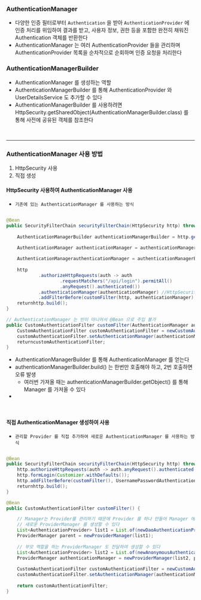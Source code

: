 
### AuthenticationManager 

- 다양한 인증 필터로부터 `Authentication` 을 받아 `AuthenticationProvider` 에 인증 처리를 위임하여 결과를 받고, 사용자 정보, 권한 등을 포함한 완전히 채워진 Authentication 객체를 반환한다
- AuthenticationManager 는 여러 AuthenticationProvider 들을 관리하며 AuthenticationProvider 목록을 순차적으로 순회하며 인증 요청을 처리한다


### AuthenticationManagerBuilder

- AuthenticationManager 를 생성하는 역할
- AuthenticationManagerBuilder 를 통해 AuthenticationProvider 와 UserDetailsService 도 추가할 수 있다
- AuthenticationManagerBuilder 를 사용하려면 HttpSecurity.getSharedObject(AuthenticationManagerBuilder.class) 를 통해 사전에 공유된 객체를 참조한다





<br>

-----------------------

### AuthenticationManager 사용 방법

1. HttpSecurity 사용
2. 직접 생성


#### HttpSecurity 사용하여 AuthenticationManager 사용 
 - `기존에 있는 AuthenticationManager 를 사용하는 방식`
```java

@Bean
public SecurityFilterChain securityFilterChain(HttpSecurity http) throws Exception {
    
    AuthenticationManagerBuilder authenticationManagerBuilder = http.getSharedObject(AuthenticationManagerBuilder.class);
    
    AuthenticationManager authenticationManager = authenticationManagerBuilder.build();

    AuthenticationManagerauthenticationManager = authenticationManagerBuilder.getObject(); //build()후에는getObject()로 참조해야한다
    
    http
            .authorizeHttpRequests(auth -> auth
                    .requestMatchers("/api/login").permitAll()
                    .anyRequest().authenticated())
            .authenticationManager(authenticationManager) //HttpSecurity에 생성한 AuthenticationManager 를 저장한다
            .addFilterBefore(customFilter(http, authenticationManager), UsernamePasswordAuthenticationFilter.class);
    returnhttp.build();
}

// AuthenticationManager 는 빈이 아니어서 @Bean 으로 주입 불가 
public CustomAuthenticationFilter customFilter(AuthenticationManager authenticationManager) throws Exception {
    CustomAuthenticationFilter customAuthenticationFilter = newCustomAuthenticationFilter();
    customAuthenticationFilter.setAuthenticationManager(authenticationManager);
    returncustomAuthenticationFilter;
}
```

- AuthenticationManagerBuilder 를 통해 AuthenticationManager 를 얻는다 
- authenticationManagerBuilder.build() 는 한번만 호출해야 하고, 2번 호출하면 오류 발생 
  - 여러번 가져올 때는 authenticationManagerBuilder.getObject() 를 통해 Manager 를 가져올 수 있다
- 


<br>

#### 직접 AuthenticationManager 생성하여 사용

- `관리할 Provider 를 직접 추가하여 새로운 AuthenticationManager 를 사용하는 방식 `

```java

@Bean
public SecurityFilterChain securityFilterChain(HttpSecurity http) throws Exception {
    http.authorizeHttpRequests(auth -> auth.anyRequest().authenticated());
    http.formLogin(Customizer.withDefaults());
    http.addFilterBefore(customFilter(), UsernamePasswordAuthenticationFilter.class);
    returnhttp.build();
}

@Bean
public CustomAuthenticationFilter customFilter() {

    // Manager는 Provider를 관리하기 때문에 Provider 를 하나 만들어 Manager 에게 전달하고
    // 새로운 ProviderManager 를 생성할 수 있다
    List<AuthenticationProvider> list1 = List.of(newDaoAuthenticationProvider());
    ProviderManager parent = newProviderManager(list1);
    
    // 부모 역할을 하는 ProviderManager 도 전달하여 생성할 수 있다 
    List<AuthenticationProvider> list2 = List.of(newAnonymousAuthenticationProvider("key"), newCustomAuthenticationProvider());
    ProviderManager authenticationManager = newProviderManager(list2, parent);
    
    CustomAuthenticationFilter customAuthenticationFilter = newCustomAuthenticationFilter();
    customAuthenticationFilter.setAuthenticationManager(authenticationManager);
    
    return customAuthenticationFilter;
}


```












